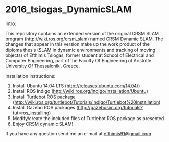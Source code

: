 # 2016_tsiogas_DynamicSLAM

Intro:

This repository contains an extended version of the original CRSM SLAM program (http://wiki.ros.org/crsm_slam) named CRSM Dynamic SLAM. The changes that appear in this version make up the work product of the diploma thesis (SLAM in dynamic environments and tracking of moving objects) of Efthimis Tsiogas, former student at School of Electrical and Computer Engineering, part of the Faculty Of Engineering of Aristotle University Of Thessaloniki, Greece.

Installation instructions:

1) Install Ubuntu 14.04 LTS (http://releases.ubuntu.com/14.04/)
2) Install ROS Indigo (http://wiki.ros.org/indigo/Installation/Ubuntu)
3) Install Turtlebot ROS package (http://wiki.ros.org/turtlebot/Tutorials/indigo/Turtlebot%20Installation)
4) Install Gazebo ROS packages (http://gazebosim.org/tutorials?tut=ros_installing)
5) Modify/create the included files of Turtlebot ROS package as presented
6) Enjoy CRSM dynamic SLAM!

If you have any question send me an e-mail at efthimis91@gmail.com

